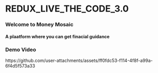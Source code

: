 ﻿# REDUX_LIVE_THE_CODE_3.0

<h3>Welcome to Money Mosaic</h3>
<h4>A plaatform where you can get finacial guidance</h4>

<h3>Demo Video</h3>
https://github.com/user-attachments/assets/ff0fdc53-f114-4f8f-a99a-6f4d5f573a33

